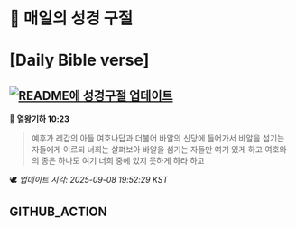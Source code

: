 # 🙏 매일의 성경 구절
# [Daily Bible verse]
## [![README에 성경구절 업데이트](https://github.com/DONGSUKA/first_test/actions/workflows/update-readme-bible.yml/badge.svg)](https://github.com/DONGSUKA/first_test/actions/workflows/update-readme-bible.yml)
<!-- START_BIBLE_VERSE -->
📖 **열왕기하 10:23**
> 예후가 레갑의 아들 여호나답과 더불어 바알의 신당에 들어가서 바알을 섬기는 자들에게 이르되 너희는 살펴보아 바알을 섬기는 자들만 여기 있게 하고 여호와의 종은 하나도 여기 너희 중에 있지 못하게 하라 하고

🕊️ _업데이트 시각: 2025-09-08 19:52:29 KST_
  <!-- END_BIBLE_VERSE -->
## GITHUB_ACTION
